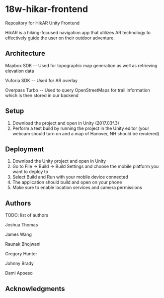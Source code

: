 # 18w-hikar-frontend
Repository for HikAR Unity Frontend

HikAR is a hiking-focused navigation app that utilizes AR technology to effectively guide the user on their outdoor adventure.

## Architecture

Mapbox SDK -- Used for topographic map generation as well as retrieving elevation data

Vuforia SDK -- Used for AR overlay

Overpass Turbo -- Used to query OpenStreetMaps for trail information which is then stored in our backend

## Setup

1. Download the project and open in Unity (2017.03f.3)
2. Perform a test build by running the project in the Unity editor (your webcam should turn on and a map of Hanover, NH should be rendered)


## Deployment

1. Download the Unity project and open in Unity
2. Go to File -> Build -> Build Settings and choose the mobile platform you want to deploy to
3. Select Build and Run with your mobile device connected
4. The application should build and open on your phone
5. Make sure to enable location services and camera permissions

## Authors

TODO: list of authors

Joshua Thomas

James Wang

Raunak Bhojwani

Gregory Hunter

Johnny Brady

Dami Apoeso

## Acknowledgments
